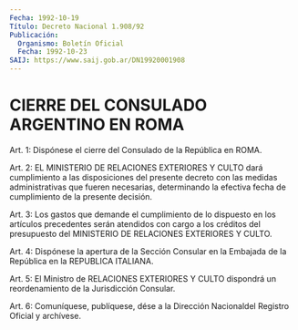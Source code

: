 ```yaml
---
Fecha: 1992-10-19
Título: Decreto Nacional 1.908/92
Publicación:
  Organismo: Boletín Oficial
  Fecha: 1992-10-23
SAIJ: https://www.saij.gob.ar/DN19920001908
---
```

# CIERRE DEL CONSULADO ARGENTINO EN ROMA

<a id="1"></a>
Art.  1:  Dispónese el cierre del Consulado de la República en ROMA.

<a id="2"></a>
Art.  2:  EL  MINISTERIO DE RELACIONES EXTERIORES Y CULTO dará cumplimiento  a las disposiciones  del  presente  decreto  con  las medidas administrativas  que  fueren  necesarias,  determinando  la efectiva fecha de cumplimiento de la presente decisión.

<a id="3"></a>
Art. 3: Los gastos que demande el cumplimiento de lo dispuesto en los  artículos  precedentes  serán  atendidos  con  cargo  a los créditos del presupuesto del MINISTERIO DE RELACIONES EXTERIORES  Y CULTO.

<a id="4"></a>
Art.  4:  Dispónese  la  apertura de la Sección Consular en la Embajada de la República en la REPUBLICA ITALIANA.

<a id="5"></a>
Art. 5: El Ministro de RELACIONES EXTERIORES Y CULTO dispondrá un reordenamiento de la Jurisdicción Consular.

<a id="6"></a>
Art. 6: Comuníquese, publíquese, dése a la Dirección Nacionaldel Registro Oficial y archívese.